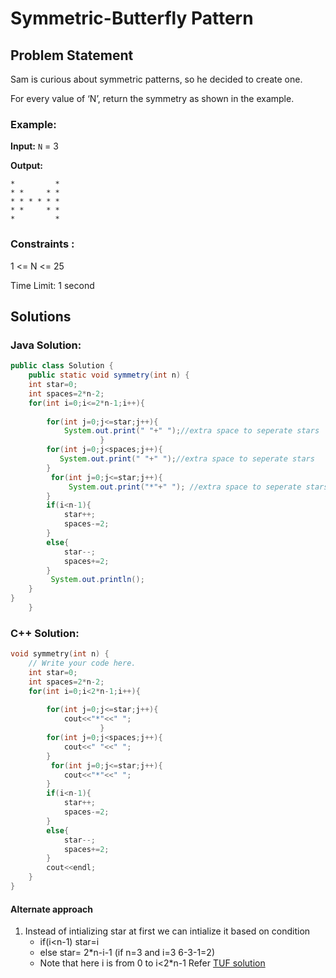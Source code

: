 # Symmetric-Butterfly Pattern

## Problem Statement
Sam is curious about symmetric patterns, so he decided to create one.

For every value of ‘N’, return the symmetry as shown in the example.

### Example:

**Input:** `N` = 3

**Output:** 
```
*         *
* *     * *
* * * * * *
* *     * *
*         *
```

### Constraints :

1 <= N <= 25

Time Limit: 1 second

## Solutions

### Java Solution:

```java
public class Solution {
    public static void symmetry(int n) {
    int star=0;
    int spaces=2*n-2;
    for(int i=0;i<=2*n-1;i++){
       
        for(int j=0;j<=star;j++){
            System.out.print(" "+" ");//extra space to seperate stars
                    }
        for(int j=0;j<spaces;j++){
           System.out.print(" "+" ");//extra space to seperate stars
        }
         for(int j=0;j<=star;j++){
             System.out.print("*"+" "); //extra space to seperate stars
        }
        if(i<n-1){
            star++;
            spaces-=2;
        }
        else{
            star--;
            spaces+=2;
        }
         System.out.println();
    }
}
    }
```

###  C++ Solution:

```cpp
void symmetry(int n) {
    // Write your code here.
    int star=0;
    int spaces=2*n-2;
    for(int i=0;i<2*n-1;i++){
       
        for(int j=0;j<=star;j++){
            cout<<"*"<<" ";
                    }
        for(int j=0;j<spaces;j++){
            cout<<" "<<" ";
        }
         for(int j=0;j<=star;j++){
            cout<<"*"<<" ";
        }
        if(i<n-1){
            star++;
            spaces-=2;
        }
        else{
            star--;
            spaces+=2;
        }
        cout<<endl;
    }
}
```

#### Alternate approach
1. Instead of intializing star at first we can intialize it based on condition
   - if(i<n-1) star=i
   - else star= 2*n-i-1 (if n=3 and i=3 6-3-1=2)
   - Note that here i is from 0 to i<2*n-1
Refer [TUF solution](https://takeuforward.org/pattern/pattern-20-symmetric-butterfly-pattern/)